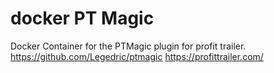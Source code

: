 # docker PT Magic
Docker Container for the PTMagic plugin for profit trailer.
https://github.com/Legedric/ptmagic
https://profittrailer.com/

